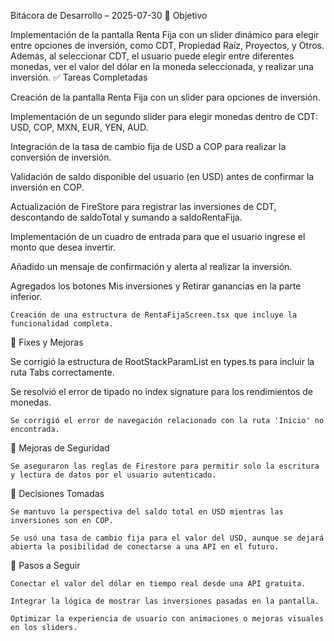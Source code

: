 Bitácora de Desarrollo – 2025-07-30
🎯 Objetivo

Implementación de la pantalla Renta Fija con un slider dinámico para elegir entre opciones de inversión, como CDT, Propiedad Raíz, Proyectos, y Otros. Además, al seleccionar CDT, el usuario puede elegir entre diferentes monedas, ver el valor del dólar en la moneda seleccionada, y realizar una inversión.
✅ Tareas Completadas

Creación de la pantalla Renta Fija con un slider para opciones de inversión.

Implementación de un segundo slider para elegir monedas dentro de CDT: USD, COP, MXN, EUR, YEN, AUD.

Integración de la tasa de cambio fija de USD a COP para realizar la conversión de inversión.

Validación de saldo disponible del usuario (en USD) antes de confirmar la inversión en COP.

Actualización de FireStore para registrar las inversiones de CDT, descontando de saldoTotal y sumando a saldoRentaFija.

Implementación de un cuadro de entrada para que el usuario ingrese el monto que desea invertir.

Añadido un mensaje de confirmación y alerta al realizar la inversión.

Agregados los botones Mis inversiones y Retirar ganancias en la parte inferior.

    Creación de una estructura de RentaFijaScreen.tsx que incluye la funcionalidad completa.

🧹 Fixes y Mejoras

Se corrigió la estructura de RootStackParamList en types.ts para incluir la ruta Tabs correctamente.

Se resolvió el error de tipado no index signature para los rendimientos de monedas.

    Se corrigió el error de navegación relacionado con la ruta 'Inicio' no encontrada.

🔐 Mejoras de Seguridad

    Se aseguraron las reglas de Firestore para permitir solo la escritura y lectura de datos por el usuario autenticado.

📌 Decisiones Tomadas

    Se mantuvo la perspectiva del saldo total en USD mientras las inversiones son en COP.

    Se usó una tasa de cambio fija para el valor del USD, aunque se dejará abierta la posibilidad de conectarse a una API en el futuro.

🚀 Pasos a Seguir

    Conectar el valor del dólar en tiempo real desde una API gratuita.

    Integrar la lógica de mostrar las inversiones pasadas en la pantalla.

    Optimizar la experiencia de usuario con animaciones o mejoras visuales en los sliders.